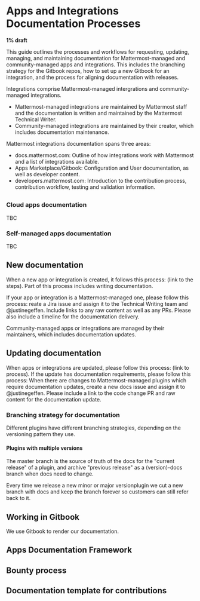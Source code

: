 # Apps and Integrations Documentation Processes

**1% draft**

This guide outlines the processes and workflows for requesting, updating, managing, and maintaining documentation for Mattermost-managed and community-managed apps and integrations. This includes the branching strategy for the Gitbook repos, how to set up a new Gitbook for an integration, and the process for aligning documentation with releases.

Integrations comprise Mattermost-managed intergrations and community-managed integrations.

- Mattermost-managed integrations are maintained by Mattermost staff and the documentation is written and maintained by the Mattermost Technical Writer.
- Community-managed integrations are maintained by their creator, which includes documentation maintenance.

Mattermost integrations documentation spans three areas:

- docs.mattermost.com: Outline of how integrations work with Mattermost and a list of integrations available.
- Apps Marketplace/Gitbook: Configuration and User documentation, as well as developer content.
- developers.mattermost.com: Introduction to the contribution process, contribution workflow, testing and validation information.

## 

### Cloud apps documentation

TBC

### Self-managed apps documentation

TBC

## New documentation

When a new app or integration is created, it follows this process: (link to the steps). Part of this process includes writing documentation.

If your app or integration is a Mattermost-managed one, please follow this process: reate a Jira issue and assign it to the Technical Writing team and @justinegeffen. Include links to any raw content as well as any PRs. Please also include a timeline for the documentation delivery.

Community-managed apps or integrations are managed by their maintainers, which includes documentation updates.

## Updating documentation

When apps or integrations are updated, please follow this process: (link to process). If the update has documentation requirements, please follow this process: When there are changes to Mattermost-managed plugins which require documentation updates, create a new docs issue and assign it to @justinegeffen. Please include a link to the code change PR and raw content for the documentation update.


### Branching strategy for documentation

Different plugins have different branching strategies, depending on the versioning pattern they use.

#### Plugins with multiple versions

The master branch is the source of truth of the docs for the "current release" of a plugin, and archive "previous release" as a (version)-docs branch when docs need to change.

Every time we release a new minor or major versionplugin we cut a new branch with docs and keep the branch forever so customers can still refer back to it.

## Working in Gitbook

We use Gitbook to render our documentation.

## Apps Documentation Framework

## Bounty process

## Documentation template for contributions



